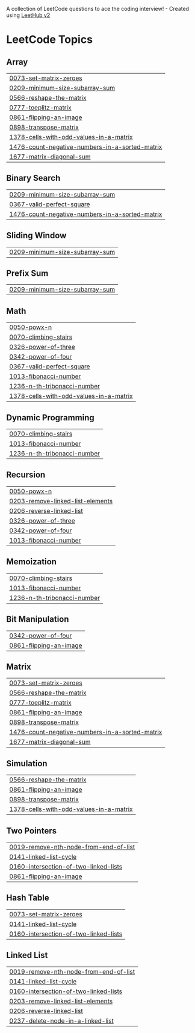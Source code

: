 A collection of LeetCode questions to ace the coding interview! - Created using [LeetHub v2](https://github.com/arunbhardwaj/LeetHub-2.0)
<!---LeetCode Topics Start-->
# LeetCode Topics
## Array
|  |
| ------- |
| [0073-set-matrix-zeroes](https://github.com/diyareddy6/Leetcode/tree/master/0073-set-matrix-zeroes) |
| [0209-minimum-size-subarray-sum](https://github.com/diyareddy6/Leetcode/tree/master/0209-minimum-size-subarray-sum) |
| [0566-reshape-the-matrix](https://github.com/diyareddy6/Leetcode/tree/master/0566-reshape-the-matrix) |
| [0777-toeplitz-matrix](https://github.com/diyareddy6/Leetcode/tree/master/0777-toeplitz-matrix) |
| [0861-flipping-an-image](https://github.com/diyareddy6/Leetcode/tree/master/0861-flipping-an-image) |
| [0898-transpose-matrix](https://github.com/diyareddy6/Leetcode/tree/master/0898-transpose-matrix) |
| [1378-cells-with-odd-values-in-a-matrix](https://github.com/diyareddy6/Leetcode/tree/master/1378-cells-with-odd-values-in-a-matrix) |
| [1476-count-negative-numbers-in-a-sorted-matrix](https://github.com/diyareddy6/Leetcode/tree/master/1476-count-negative-numbers-in-a-sorted-matrix) |
| [1677-matrix-diagonal-sum](https://github.com/diyareddy6/Leetcode/tree/master/1677-matrix-diagonal-sum) |
## Binary Search
|  |
| ------- |
| [0209-minimum-size-subarray-sum](https://github.com/diyareddy6/Leetcode/tree/master/0209-minimum-size-subarray-sum) |
| [0367-valid-perfect-square](https://github.com/diyareddy6/Leetcode/tree/master/0367-valid-perfect-square) |
| [1476-count-negative-numbers-in-a-sorted-matrix](https://github.com/diyareddy6/Leetcode/tree/master/1476-count-negative-numbers-in-a-sorted-matrix) |
## Sliding Window
|  |
| ------- |
| [0209-minimum-size-subarray-sum](https://github.com/diyareddy6/Leetcode/tree/master/0209-minimum-size-subarray-sum) |
## Prefix Sum
|  |
| ------- |
| [0209-minimum-size-subarray-sum](https://github.com/diyareddy6/Leetcode/tree/master/0209-minimum-size-subarray-sum) |
## Math
|  |
| ------- |
| [0050-powx-n](https://github.com/diyareddy6/Leetcode/tree/master/0050-powx-n) |
| [0070-climbing-stairs](https://github.com/diyareddy6/Leetcode/tree/master/0070-climbing-stairs) |
| [0326-power-of-three](https://github.com/diyareddy6/Leetcode/tree/master/0326-power-of-three) |
| [0342-power-of-four](https://github.com/diyareddy6/Leetcode/tree/master/0342-power-of-four) |
| [0367-valid-perfect-square](https://github.com/diyareddy6/Leetcode/tree/master/0367-valid-perfect-square) |
| [1013-fibonacci-number](https://github.com/diyareddy6/Leetcode/tree/master/1013-fibonacci-number) |
| [1236-n-th-tribonacci-number](https://github.com/diyareddy6/Leetcode/tree/master/1236-n-th-tribonacci-number) |
| [1378-cells-with-odd-values-in-a-matrix](https://github.com/diyareddy6/Leetcode/tree/master/1378-cells-with-odd-values-in-a-matrix) |
## Dynamic Programming
|  |
| ------- |
| [0070-climbing-stairs](https://github.com/diyareddy6/Leetcode/tree/master/0070-climbing-stairs) |
| [1013-fibonacci-number](https://github.com/diyareddy6/Leetcode/tree/master/1013-fibonacci-number) |
| [1236-n-th-tribonacci-number](https://github.com/diyareddy6/Leetcode/tree/master/1236-n-th-tribonacci-number) |
## Recursion
|  |
| ------- |
| [0050-powx-n](https://github.com/diyareddy6/Leetcode/tree/master/0050-powx-n) |
| [0203-remove-linked-list-elements](https://github.com/diyareddy6/Leetcode/tree/master/0203-remove-linked-list-elements) |
| [0206-reverse-linked-list](https://github.com/diyareddy6/Leetcode/tree/master/0206-reverse-linked-list) |
| [0326-power-of-three](https://github.com/diyareddy6/Leetcode/tree/master/0326-power-of-three) |
| [0342-power-of-four](https://github.com/diyareddy6/Leetcode/tree/master/0342-power-of-four) |
| [1013-fibonacci-number](https://github.com/diyareddy6/Leetcode/tree/master/1013-fibonacci-number) |
## Memoization
|  |
| ------- |
| [0070-climbing-stairs](https://github.com/diyareddy6/Leetcode/tree/master/0070-climbing-stairs) |
| [1013-fibonacci-number](https://github.com/diyareddy6/Leetcode/tree/master/1013-fibonacci-number) |
| [1236-n-th-tribonacci-number](https://github.com/diyareddy6/Leetcode/tree/master/1236-n-th-tribonacci-number) |
## Bit Manipulation
|  |
| ------- |
| [0342-power-of-four](https://github.com/diyareddy6/Leetcode/tree/master/0342-power-of-four) |
| [0861-flipping-an-image](https://github.com/diyareddy6/Leetcode/tree/master/0861-flipping-an-image) |
## Matrix
|  |
| ------- |
| [0073-set-matrix-zeroes](https://github.com/diyareddy6/Leetcode/tree/master/0073-set-matrix-zeroes) |
| [0566-reshape-the-matrix](https://github.com/diyareddy6/Leetcode/tree/master/0566-reshape-the-matrix) |
| [0777-toeplitz-matrix](https://github.com/diyareddy6/Leetcode/tree/master/0777-toeplitz-matrix) |
| [0861-flipping-an-image](https://github.com/diyareddy6/Leetcode/tree/master/0861-flipping-an-image) |
| [0898-transpose-matrix](https://github.com/diyareddy6/Leetcode/tree/master/0898-transpose-matrix) |
| [1476-count-negative-numbers-in-a-sorted-matrix](https://github.com/diyareddy6/Leetcode/tree/master/1476-count-negative-numbers-in-a-sorted-matrix) |
| [1677-matrix-diagonal-sum](https://github.com/diyareddy6/Leetcode/tree/master/1677-matrix-diagonal-sum) |
## Simulation
|  |
| ------- |
| [0566-reshape-the-matrix](https://github.com/diyareddy6/Leetcode/tree/master/0566-reshape-the-matrix) |
| [0861-flipping-an-image](https://github.com/diyareddy6/Leetcode/tree/master/0861-flipping-an-image) |
| [0898-transpose-matrix](https://github.com/diyareddy6/Leetcode/tree/master/0898-transpose-matrix) |
| [1378-cells-with-odd-values-in-a-matrix](https://github.com/diyareddy6/Leetcode/tree/master/1378-cells-with-odd-values-in-a-matrix) |
## Two Pointers
|  |
| ------- |
| [0019-remove-nth-node-from-end-of-list](https://github.com/diyareddy6/Leetcode/tree/master/0019-remove-nth-node-from-end-of-list) |
| [0141-linked-list-cycle](https://github.com/diyareddy6/Leetcode/tree/master/0141-linked-list-cycle) |
| [0160-intersection-of-two-linked-lists](https://github.com/diyareddy6/Leetcode/tree/master/0160-intersection-of-two-linked-lists) |
| [0861-flipping-an-image](https://github.com/diyareddy6/Leetcode/tree/master/0861-flipping-an-image) |
## Hash Table
|  |
| ------- |
| [0073-set-matrix-zeroes](https://github.com/diyareddy6/Leetcode/tree/master/0073-set-matrix-zeroes) |
| [0141-linked-list-cycle](https://github.com/diyareddy6/Leetcode/tree/master/0141-linked-list-cycle) |
| [0160-intersection-of-two-linked-lists](https://github.com/diyareddy6/Leetcode/tree/master/0160-intersection-of-two-linked-lists) |
## Linked List
|  |
| ------- |
| [0019-remove-nth-node-from-end-of-list](https://github.com/diyareddy6/Leetcode/tree/master/0019-remove-nth-node-from-end-of-list) |
| [0141-linked-list-cycle](https://github.com/diyareddy6/Leetcode/tree/master/0141-linked-list-cycle) |
| [0160-intersection-of-two-linked-lists](https://github.com/diyareddy6/Leetcode/tree/master/0160-intersection-of-two-linked-lists) |
| [0203-remove-linked-list-elements](https://github.com/diyareddy6/Leetcode/tree/master/0203-remove-linked-list-elements) |
| [0206-reverse-linked-list](https://github.com/diyareddy6/Leetcode/tree/master/0206-reverse-linked-list) |
| [0237-delete-node-in-a-linked-list](https://github.com/diyareddy6/Leetcode/tree/master/0237-delete-node-in-a-linked-list) |
<!---LeetCode Topics End-->